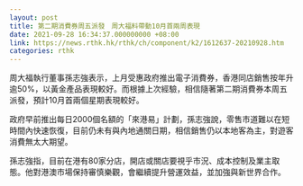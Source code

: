 ```yaml
---
layout: post
title: 第二期消費券周五派發　周大福料帶動10月首兩周表現
date: 2021-09-28 16:34:37.000000000 +08:00
link: https://news.rthk.hk/rthk/ch/component/k2/1612637-20210928.htm
categories: rthk
---
```


周大福執行董事孫志強表示，上月受惠政府推出電子消費券，香港同店銷售按年升逾50%，以黃金產品表現較好。而根據上次經驗，相信隨著第二期消費券本周五派發，預計10月首兩個星期表現較好。

政府早前推出每日2000個名額的「來港易」計劃，孫志強說，零售市道難以在短時間內快速恢復，目前仍未有與內地通關日期，相信銷售仍以本地客為主，對遊客消費無太大期望。

孫志強指，目前在港有80家分店，開店或關店要視乎市況、成本控制及業主取態。他對港澳市場保持審慎樂觀，會繼續提升營運效益，並加強與新世界合作。
